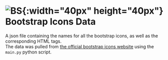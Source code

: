 # ![BS](https://icons.getbootstrap.com/assets/img/icons-hero.png){:width="40px" height="40px"} Bootstrap Icons Data
A json file containing the names for all the bootstrap icons, as well as the corresponding HTML tags.  
The data was pulled from [the official bootstrap icons website](https://icons.getbootstrap.com/) using the `main.py` python script.
